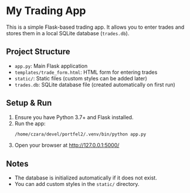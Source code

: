 # My Trading App

This is a simple Flask-based trading app. It allows you to enter trades and stores them in a local SQLite database (`trades.db`).

## Project Structure
- `app.py`: Main Flask application
- `templates/trade_form.html`: HTML form for entering trades
- `static/`: Static files (custom styles can be added later)
- `trades.db`: SQLite database file (created automatically on first run)

## Setup & Run
1. Ensure you have Python 3.7+ and Flask installed.
2. Run the app:
   ```zsh
   /home/czara/devel/portfel2/.venv/bin/python app.py
   ```
3. Open your browser at http://127.0.0.1:5000/

## Notes
- The database is initialized automatically if it does not exist.
- You can add custom styles in the `static/` directory.
